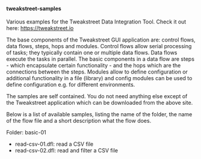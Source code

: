 #### tweakstreet-samples

Various examples for the Tweakstreet Data Integration Tool. Check it out here: https://tweakstreet.io

The base components of the Tweakstreet GUI application are: control flows, data flows, steps, hops and modules. Control flows allow serial processing of tasks; they typically contain one or multiple data flows. Data flows execute the tasks in parallel. The basic components in a data flow are steps - which encapsulate certain functionality - and the hops which are the connections between the steps. Modules allow to define configuration or additional functionality in a file (library) and config modules can be used to define configuration e.g. for different environments.

The samples are self contained. You do not need anything else except of the Tweakstreet application which can be downloaded from the above site.

Below is a list of available samples, listing the name of the folder, the name of the flow file and a short description what the flow does.

Folder: basic-01
- read-csv-01.dfl: read a CSV file
- read-csv-02.dfl: read and filter a CSV file
